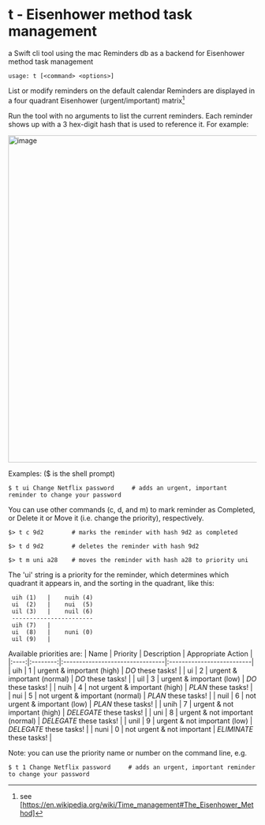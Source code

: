 # t - Eisenhower method task management

a Swift cli tool using the mac Reminders db as a backend for Eisenhower method task management

```usage: t [<command> <options>]```

List or modify reminders on the default calendar
Reminders are displayed in a four quadrant Eisenhower (urgent/important) matrix[^1]

Run the tool with no arguments to list the current reminders.
Each reminder shows up with a 3 hex-digit hash that is used to reference it.
For example:

 <img width="663" alt="image" src="https://user-images.githubusercontent.com/979694/163906245-8c8ca78e-f981-4be9-a267-a7553098b382.png">

Examples:  ($ is the shell prompt)

```$ t ui Change Netflix password     # adds an urgent, important reminder to change your password```

You can use other commands (c, d, and m) to mark reminder as Completed, or Delete it or Move it (i.e. change the priority), respectively.

```$> t c 9d2        # marks the reminder with hash 9d2 as completed```
  
```$> t d 9d2        # deletes the reminder with hash 9d2```
  
```$> t m uni a28    # moves the reminder with hash a28 to priority uni```


The 'ui' string is a priority for the reminder, which determines which quadrant it appears in,
and the sorting in the quadrant, like this:

     uih (1)   |    nuih (4)
     ui  (2)   |    nui  (5)
     uil (3)   |    nuil (6)
     -----------------------
     uih (7)   |
     ui  (8)   |    nuni (0)
     uil (9)   |

Available priorities are:
| Name | Priority | Description                     | Appropriate Action        |
|:----:|:--------:|:--------------------------------|:--------------------------|
| uih  | 1        | urgent & important (high)       | *DO* these tasks!         |
| ui   | 2        | urgent & important (normal)     | *DO* these tasks!         |
| uil  | 3        | urgent & important (low)        | *DO* these tasks!         |
| nuih | 4        | not urgent & important (high)   | *PLAN* these tasks!       |
| nui  | 5        | not urgent & important (normal) | *PLAN* these tasks!       |
| nuil | 6        | not urgent & important (low)    | *PLAN* these tasks!       |
| unih | 7        | urgent & not important (high)   | *DELEGATE* these tasks!   |
| uni  | 8        | urgent & not important (normal) | *DELEGATE* these tasks!   |
| unil | 9        | urgent & not important (low)    | *DELEGATE* these tasks!   |
| nuni | 0        | not urgent & not important      | *ELIMINATE* these tasks!  |

Note:  you can use the priority name or number on the command line, e.g.
  
```$ t 1 Change Netflix password     # adds an urgent, important reminder to change your password```
  
[^1]: see [https://en.wikipedia.org/wiki/Time_management#The_Eisenhower_Method]

